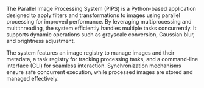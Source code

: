 The Parallel Image Processing System (PIPS) is a Python-based application designed to apply filters and transformations to images using parallel processing for improved performance. By leveraging multiprocessing and multithreading, the system efficiently handles multiple tasks concurrently. It supports dynamic operations such as grayscale conversion, Gaussian blur, and brightness adjustment.

The system features an image registry to manage images and their metadata, a task registry for tracking processing tasks, and a command-line interface (CLI) for seamless interaction. Synchronization mechanisms ensure safe concurrent execution, while processed images are stored and managed effectively.

